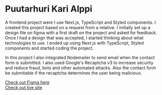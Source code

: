 # Puutarhuri Kari Alppi

A frontend project were I use Next.js, TypeScript and Styled components. I created this project based on a request from a relative. I initially set up a design file on figma with a first draft on the project and asked for feedback. Once I had a design that was accepted, I started thinking about what technologies to use. I ended up using Next.js with TypeScript, Styled components and started coding the project.

In this project I also integrated Nodemailer to send email when the contact form is submitted. I also used Google's Recaptcha v3 to increase security and reduce fraud, bots and other automated attacks. Also the contact form be submitable if the recaptcha determines the user being malicious.

<div><a href="https://www.figma.com/file/UKXQihXHvLkh6gwrBJRY98/Puutarhuri?type=design&node-id=0%3A1&mode=design&t=wPYMPAK4DNejmHxp-1" target="_blank" rel="noreferrer">Check out Figma here </a></div>
<div><a href="https://puutarhurikarialppi.fi/" target="_blank" rel="noreferrer">Check out live site </a></div>
